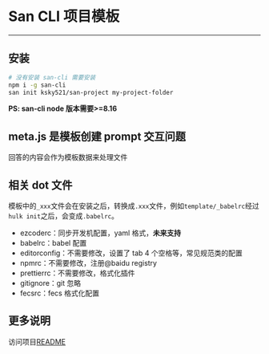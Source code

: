 # San CLI 项目模板

---

## 安装

```bash
# 没有安装 san-cli 需要安装
npm i -g san-cli
san init ksky521/san-project my-project-folder
```

**PS: san-cli node 版本需要>=8.16**

## meta.js 是模板创建 prompt 交互问题

回答的内容会作为模板数据来处理文件


## 相关 dot 文件

模板中的`_xxx`文件会在安装之后，转换成`.xxx`文件，例如`template/_babelrc`经过`hulk init`之后，会变成`.babelrc`。

-   ezcoderc：同步开发机配置，yaml 格式，**未来支持**
-   babelrc：babel 配置
-   editorconfig：不需要修改，设置了 tab 4 个空格等，常见规范类的配置
-   npmrc：不需要修改，注册@baidu registry
-   prettierrc：不需要修改，格式化插件
-   gitignore：git 忽略
-   fecsrc：fecs 格式化配置

## 更多说明

访问项目[README](./README.md)
